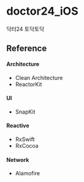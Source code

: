 # doctor24_iOS
닥터24 토닥토닥

## Reference
#### Architecture
- Clean Architecture
- ReactorKit

#### UI
- SnapKit

#### Reactive
- RxSwift
- RxCocoa

#### Network
- Alamofire
